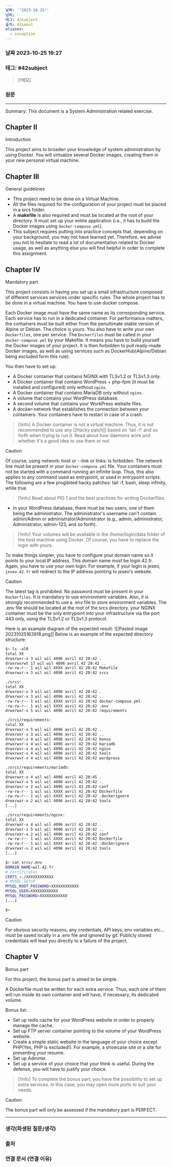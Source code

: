```yaml
---
날짜: '"2023-10-25"'
넘버: 
태그: 42subject
출처: 42seoul
aliases:
  - inception
---
```

### 날짜  2023-10-25 19:27

### 태그: #42subject

>[!메모]
> 

### 원문
---
Summary: This document is a System Administration related exercise.

## Chapter II
Introduction

This project aims to broaden your knowledge of system administration by using Docker.
You will virtualize several Docker images, creating them in your new personal virtual machine.

## Chapter III
General guidelines

- This project need to be done on a Virtual Machine.
- All the files required for the configuration of your project must be placed in a srcs folder.
- A **makefile** is also required and must be located at the root of your directory. It must set up your entire application (i.e., it has to build the Docker images using `docker-compose.yml`).
- This subject requires putting into practice concepts that, depending on your background, you may not have learned yet. Therefore, we advise you not to hesitate to read a lot of documentation related to Docker usage, as well as anything else you will find helpful in order to complete this assignment.

## Chapter IV
Mandatory part

This project consists in having you set up a small infrastructure composed of different services services under specific rules. The whole project has to be done in a virtual machine. You have to use docker compose.

Each Docker image must have the same name as its corresponding service.
Each service has to run in a dedicated container.
For performance matters, the containers must be built either from the penultimate stable version of Alpine or Debian. The choice is yours.
You also have to write your own `Dockerfiles`, one per service. The `Dockerfiles` must be called in your `docker-compose.yml` by your Makefile.
It means you have to build yourself the Docker images of your project. It is then forbidden to pull ready-made Docker images, as well as using services such as DockerHub(Alpine/Debian being excluded form this rule).

You then have to set up:
- A Docker container that contains NGINX with TLSv1.2 or TLSv1.3 only.
- A Docker container that contains WordPress + php-fpm (it must be installed and configured) only without `nginx`.
- A Docker container that contains MariaDB only without `nginx`.
- A volume that contains your WordPress database.
- A second volume that contains your WorkPress website files.
- A docker-network that establishes the connection between your containers.
Your containers have to restart in case of a crash.

> [!info]
> A Docker container is not a virtual machine. Thus, it is not recommended to use any [[Hacky patch]] based on 'tail -f' and so forth when trying to run it. Read about how daemons work and whether it's a good idea to use them or not.

> [!caution]
> Of course, using network: host or --link or links: is forbidden.
> The network line must be present in your `docker-compose.yml` file. Your containers must not be started with a command running an infinite loop. Thus, this also applies to any command used as entrypoint, or used in entrypoint scripts. The following are a few progibited hacky patches: tail -f, bash, sleep infinity, while true.

> [!info]
> Read about PID 1 and the best practices for writing Dockerfiles.

- In your WordPress database, there must be two users, one of them being the administrator. The administrator's username can't contain admin/Admin or administrator/Administrator (e.g., admin, administrator, Administrator, admin-123, and so forth).

> [!info]
> Your volumes will be available in the /home/login/data folder of the host machine using Docker. Of course, you have to replace the login with yours.

To make things simpler, you have to configure your domain name so it points to your local IP address.
This domain name must be login.42.fr. Again, you have to use your own login.
For example, if your login is jeseo, `jeseo.42.fr` will redirect to the IP address pointing to jeseo's website.

>[!caution]
>The latest tag is prohibited.
>No password must be present in your `Dockerfiles`.
>It is mandatory to use environment variables.
>Also, it is strongly recommended to use a .env file to store environment variables.
>The .env file should be located at the root of the srcs directory.
>your NGINX container must be the only entrypoint into your infrastructure via the port 443 only, using the TLSv1.2 or TLSv1.3 protocol.

Here is an example diagram of the expected result:
![[Pasted image 20231025163918.png]]
Below is an example of the expected directory structure:
```bash
$> ls -alR 
total XX 
drwxrwxr-x 3 wil wil 4096 avril 42 20:42 . 
drwxrwxrwt 17 wil wil 4096 avril 42 20:42 .. 
-rw-rw-r-- 1 wil wil XXXX avril 42 20:42 Makefile 
drwxrwxr-x 3 wil wil 4096 avril 42 20:42 srcs 

./srcs: 
total XX 
drwxrwxr-x 3 wil wil 4096 avril 42 20:42 . 
drwxrwxr-x 3 wil wil 4096 avril 42 20:42 .. 
-rw-rw-r-- 1 wil wil XXXX avril 42 20:42 docker-compose.yml 
-rw-rw-r-- 1 wil wil XXXX avril 42 20:42 .env 
drwxrwxr-x 5 wil wil 4096 avril 42 20:42 requirements 

./srcs/requirements: 
total XX 
drwxrwxr-x 5 wil wil 4096 avril 42 20:42 . 
drwxrwxr-x 3 wil wil 4096 avril 42 20:42 .. 
drwxrwxr-x 4 wil wil 4096 avril 42 20:42 bonus 
drwxrwxr-x 4 wil wil 4096 avril 42 20:42 mariadb 
drwxrwxr-x 4 wil wil 4096 avril 42 20:42 nginx 
drwxrwxr-x 4 wil wil 4096 avril 42 20:42 tools 
drwxrwxr-x 4 wil wil 4096 avril 42 20:42 wordpress 

./srcs/requirements/mariadb: 
total XX 
drwxrwxr-x 4 wil wil 4096 avril 42 20:45 . 
drwxrwxr-x 5 wil wil 4096 avril 42 20:42 .. 
drwxrwxr-x 2 wil wil 4096 avril 42 20:42 conf 
-rw-rw-r-- 1 wil wil XXXX avril 42 20:42 Dockerfile 
-rw-rw-r-- 1 wil wil XXXX avril 42 20:42 .dockerignore 
drwxrwxr-x 2 wil wil 4096 avril 42 20:42 tools 
[...] 

./srcs/requirements/nginx: 
total XX 
drwxrwxr-x 4 wil wil 4096 avril 42 20:42 . 
drwxrwxr-x 5 wil wil 4096 avril 42 20:42 .. 
drwxrwxr-x 2 wil wil 4096 avril 42 20:42 conf 
-rw-rw-r-- 1 wil wil XXXX avril 42 20:42 Dockerfile 
-rw-rw-r-- 1 wil wil XXXX avril 42 20:42 .dockerignore 
drwxrwxr-x 2 wil wil 4096 avril 42 20:42 tools 
[...] 

$> cat srcs/.env 
DOMAIN_NAME=wil.42.fr 
# certificates 
CERTS_=./XXXXXXXXXXXX 
# MYSQL SETUP 
MYSQL_ROOT_PASSWORD=XXXXXXXXXXXX 
MYSQL_USER=XXXXXXXXXXXX 
MYSQL_PASSWORD=XXXXXXXXXXXX 
[...] 

$>
```

> [!caution]
> For obvious security reasons, any credentials, API keys, env variables etc... must be saved locally in a .env file and ignored by git. Publicly stored credentials will lead you directly to a failure of the project.

## Chapter V
Bonus part

For this project, the bonus part is aimed to be simple.

A Dockerfile must be written for each extra service. Thus, each one of them will run inside its own container and will have, if necessary, its dedicated volume.

Bonus list:
- Set up redis cache for your WordPress website in order to properly manage the cache.
- Set up FTP server container pointing to the volume of your WordPress website.
- Create a simple static website in the language of your choice except PHP(Yes, PHP is excluded!). For example, a showcase site or a site for presenting your resume.
- Set up Adminer.
- Set up a service of your choice that your think is useful. During the defense, you will have to justify your choice.

>[!info]
>To complete the bonus part, you have the possibility to set up extra services.
>In this case, you may open more ports to suit your needs.

> [!caution]
> The bonus part will only be assessed if the mandatory part is PERFECT.

---
### 생각(파생된 질문/생각)

### 출처

### 연결 문서 (연결 이유)
